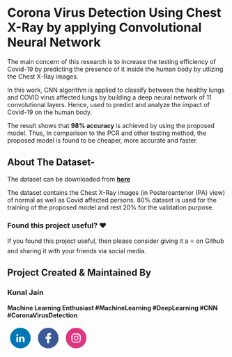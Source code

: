 # Corona Virus Detection Using Chest X-Ray by applying Convolutional Neural Network
The main concern of this research is to increase the testing efficiency of Covid-19 by predicting the presence of it inside the human body by utlizing the Chest X-Ray images.

In this work, CNN algorithm is applied to classify between the healthy lungs and COVID virus affected lungs by building a deep neural network of 11 convolutional layers. Hence, used to predict and analyze the impact of Covid-19 on the human body.

The result shows that **98% accuracy** is achieved by using the proposed model. Thus, In comparison to the PCR and other testing method, the proposed model is found to be cheaper, more accurate and faster.

## **About The Dataset-**
The dataset can be downloaded from **[here](https://drive.google.com/drive/folders/1z67ixx_UVTsSVzZBycR9z6SX2mbTQRSK?usp=sharing)**

The dataset contains the Chest X-Ray images (in Posteroanterior (PA) view) of normal as well as Covid affected persons. 80% dataset is used for the training of the proposed model and rest 20% for the validation purpose.


### Found this project useful? :heart:

If you found this project useful, then please consider giving it a :star: on Github and sharing it with your friends via social media.

## Project Created & Maintained By
### Kunal Jain
**Machine Learning Enthusiast #MachineLearning #DeepLearning #CNN #CoronaVirusDetection**

<a href="https://www.linkedin.com/in/kunal-jain-9bb2a7184/"><img src="https://github.com/aritraroy/social-icons/blob/master/linkedin-icon.png?raw=true" width="60"></a>
<a href="https://www.facebook.com/profile.php?id=100014791484949"><img src="https://github.com/aritraroy/social-icons/blob/master/facebook-icon.png?raw=true" width="60"></a>
<a href="https://www.instagram.com/kunaljain2958/"><img src="https://github.com/aritraroy/social-icons/blob/master/instagram-icon.png?raw=true" width="60"></a>
